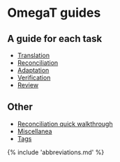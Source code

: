 <!-- # Contents -->

# OmegaT guides 

## A guide for each task
+ [Translation](translation)
+ [Reconciliation](reconciliation/)
+ [Adaptation](adaptation/)
+ [Verification](verification/)
+ [Review](review/)

## Other
+ [Reconciliation quick walkthrough](sp-guides/tec-cb-ome-wlk-thr.md)
+ [Miscellanea](misc/)
+ [Tags](misc/tags)

<!-- 
# Translation
+ [Translation (one page)](tec-cb-ome-tra.md)
+ [Translation (navigation)](translation/index.md)

# Reconciliation
+ [Reconciliation (one page)](tec-cb-ome-rec.md) -->
<!-- + [Reconciliation (navigation)](reconciliation/.md) -->


<!-- 
*👍*{ .thumb-up } **Recommended**

*👎*{ .thumb-down } **Not recommended**
-->

<!-- same as :fontawesome-regular-thumbs-down:
	:octicons-heart-fill-24:{ .heart }
-->

{% include 'abbreviations.md' %}


